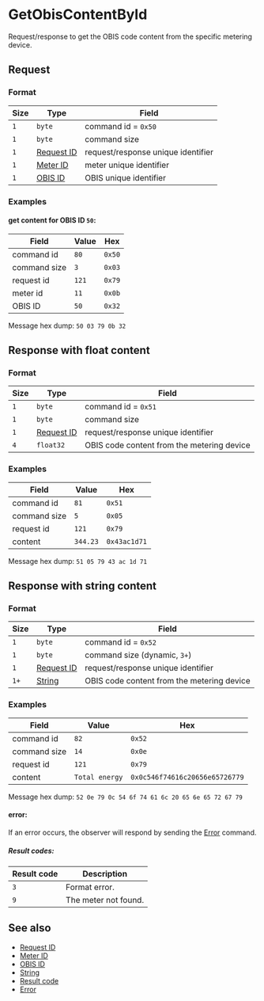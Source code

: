 # GetObisContentById

Request/response to get the OBIS code content from the specific metering device.


## Request

### Format

| Size | Type                                 | Field                              |
| ---- | ------------------------------------ | ---------------------------------- |
| `1`  | `byte`                               | command id = `0x50`                |
| `1`  | `byte`                               | command size                       |
| `1`  | [Request ID](../types.md#request-id) | request/response unique identifier |
| `1`  | [Meter ID](../types.md#meter-id)     | meter unique identifier            |
| `1`  | [OBIS ID](../types.md#obis-id)       | OBIS unique identifier             |

### Examples

#### get content for OBIS ID `50`:

| Field        | Value | Hex    |
| ------------ | ----- | ------ |
| command id   | `80`  | `0x50` |
| command size | `3`   | `0x03` |
| request id   | `121` | `0x79` |
| meter id     | `11`  | `0x0b` |
| OBIS ID      | `50`  | `0x32` |

Message hex dump: `50 03 79 0b 32`


## Response with float content

### Format

| Size | Type                                 | Field                                      |
| ---- | ------------------------------------ | ------------------------------------------ |
| `1`  | `byte`                               | command id = `0x51`                        |
| `1`  | `byte`                               | command size                               |
| `1`  | [Request ID](../types.md#request-id) | request/response unique identifier         |
| `4`  | `float32`                            | OBIS code content from the metering device |

### Examples

| Field        | Value    | Hex          |
| ------------ | -------- | ------------ |
| command id   | `81`     | `0x51`       |
| command size | `5`      | `0x05`       |
| request id   | `121`    | `0x79`       |
| content      | `344.23` | `0x43ac1d71` |

Message hex dump: `51 05 79 43 ac 1d 71`


## Response with string content

### Format

| Size | Type                                 | Field                                      |
| ---- | ------------------------------------ | ------------------------------------------ |
| `1`  | `byte`                               | command id = `0x52`                        |
| `1`  | `byte`                               | command size (dynamic, `3+`)               |
| `1`  | [Request ID](../types.md#request-id) | request/response unique identifier         |
| `1+` | [String](../types.md#string)         | OBIS code content from the metering device |

### Examples

| Field        | Value          | Hex                            |
| ------------ | -------------- | ------------------------------ |
| command id   | `82`           | `0x52`                         |
| command size | `14`           | `0x0e`                         |
| request id   | `121`          | `0x79`                         |
| content      | `Total energy` | `0x0c546f74616c20656e65726779` |

Message hex dump: `52 0e 79 0c 54 6f 74 61 6c 20 65 6e 65 72 67 79`

#### error:

If an error occurs, the observer will respond by sending the [Error](./uplink/Error.md) command.

##### Result codes:

| Result code | Description          |
| ----------- | -------------------- |
| `3`         | Format error.        |
| `9`         | The meter not found. |


## See also

* [Request ID](../types.md#request-id)
* [Meter ID](../types.md#meter-id)
* [OBIS ID](../types.md#OBIS-id)
* [String](../types.md#string)
* [Result code](../types.md#result-code)
* [Error](./uplink/Error.md)
